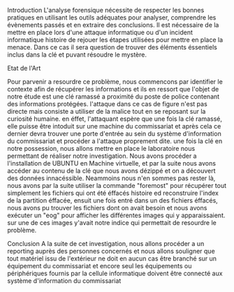 Introduction
  L'analyse forensique nécessite de respecter les bonnes pratiques en utilisant les outils adéquates pour analyser, comprendre les évènements passés et en extraire des conclusions. Il est nécessaire de la mettre en place lors d'une attaque informatique ou d'un incident informatique histoire de rejouer les étapes utilisées pour mettre en place la menace. Dans ce cas il sera question de trouver des éléments éssentiels inclus dans la clé et puvant résoudre le mystère.
  
  Etat de l'Art
  
  Pour parvenir a resourdre ce problème, nous commencons par identifier le contexte afin de récupérer les informations et ils en ressort que l'objet de notre étude est une clé ramassé a proximité du poste de police contenant des informations protégées.
  l'attaque dans ce cas de figure n'est pas directe mais consiste a utiliser de la malice tout en se reposant sur la curiosité humaine. en éffet, l'attaquant espère que une fois la clé ramassé, elle puisse être intoduit sur une machine du commissariat et après cela ce dernier devra trouver une porte d'entrée au sein du système d'information du commissariat et procéder a l'attaque proprement dite.
  une fois la clé en notre possession, nous allons mettre en place le laboratoire nous permettant de réaliser notre investigation. Nous avons procéder a l'installation de UBUNTU en Machine virtuelle, et par la suite nous avons accéder au contenu de la clé que nous avons dézippé et on a découvert des données innacéssible. Neammoins nous n'en sommes pas rester là, nous avons par la suite utiliser la commande "foremost" pour récupérer tout simplement les fichiers qui ont été éffacés histoire ed reconstruire l'index de la partition éffacée, ensuit une fois entré dans un des fichiers éffacés, nous avons pu trouver les fichiers dont on avait besoin et nous avons exécuter un "eog" pour afficher les différentes images qui y apparaissaient. sur une de ces images y'avait notre indice qui permettait de resourdre le problème. 
  
  Conclusion
A la suite de cet investigation, nous allons procéder a un reporting auprès des personnes concernés et nous allons souligner que tout matériel issu de l'extérieur ne doit en aucun cas être branché sur un équipement du commissariat et encore seul les équipements ou périphériques fournis par la cellule informatique doivent être connecté aux système d'information du commissariat
